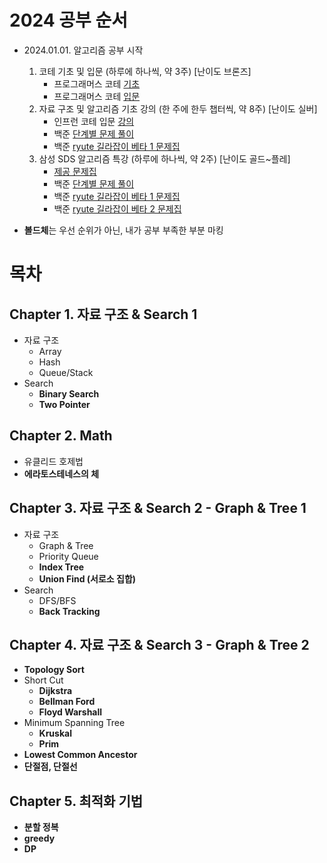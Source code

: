 # 2024 공부 순서 

- 2024.01.01. 알고리즘 공부 시작 
  1. 코테 기초 및 입문 (하루에 하나씩, 약 3주) [난이도 브론즈]
      - 프로그래머스 코테 [기초](https://school.programmers.co.kr/learn/challenges/training?order=acceptance_desc) 
      - 프로그래머스 코테 [입문](https://school.programmers.co.kr/learn/challenges/beginner?order=acceptance_desc) 
  2. 자료 구조 및 알고리즘 기초 강의 (한 주에 한두 챕터씩, 약 8주) [난이도 실버]
      - 인프런 코테 입문 [강의](https://www.inflearn.com/course/%EC%BD%94%EB%94%A9%ED%85%8C%EC%8A%A4%ED%8A%B8-%EC%9E%85%EB%AC%B8-%ED%8C%8C%EC%9D%B4%EC%8D%AC) 
      - 백준 [단계별 문제 풀이](https://www.acmicpc.net/step)
      - 백준 [ryute 길라잡이 베타 1 문제집](https://www.acmicpc.net/workbook/view/2418)
  3. 삼성 SDS 알고리즘 특강 (하루에 하나씩, 약 2주) [난이도 골드~플레]
      - [제공 문제집](https://www.acmicpc.net/group/11501)
      - 백준 [단계별 문제 풀이](https://www.acmicpc.net/step)
      - 백준 [ryute 길라잡이 베타 1 문제집](https://www.acmicpc.net/workbook/view/2418)
      - 백준 [ryute 길라잡이 베타 2 문제집](https://www.acmicpc.net/workbook/view/2419)


- **볼드체**는 우선 순위가 아닌, 내가 공부 부족한 부분 마킹 

# 목차 
## Chapter 1. 자료 구조 & Search 1

- 자료 구조
  - Array
  - Hash
  - Queue/Stack
- Search
  - **Binary Search**
  - **Two Pointer**


## Chapter 2. Math 
- 유클리드 호제법
- **에라토스테네스의 체**


## Chapter 3. 자료 구조 & Search 2 - Graph & Tree 1
- 자료 구조
  - Graph & Tree
  - Priority Queue
  - **Index Tree**
  - **Union Find (서로소 집합)**
- Search
  - DFS/BFS
  - **Back Tracking**


## Chapter 4. 자료 구조 & Search 3 - Graph & Tree 2
- **Topology Sort**
- Short Cut
  - **Dijkstra**
  - **Bellman Ford**
  - **Floyd Warshall**
- Minimum Spanning Tree
  - **Kruskal**
  - **Prim**
- **Lowest Common Ancestor**
- **단절점, 단절선**


## Chapter 5. 최적화 기법 
- **분할 정복**
- **greedy**
- **DP** 
  
